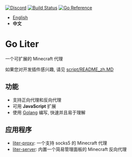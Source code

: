 
[![Discord](https://img.shields.io/discord/1158169192114163722?style=for-the-badge&logo=discord&label=SUPPORT)](https://discord.gg/fK5DKwRhPj)
[![Build Status](https://img.shields.io/github/actions/workflow/status/kmcsr/go-liter/build.yml?style=for-the-badge&logo=github&label=Build%20Status)](https://github.com/kmcsr/go-liter/actions)
[![Go Reference](https://pkg.go.dev/badge/github.com/kmcsr/go-liter.svg)](https://pkg.go.dev/github.com/kmcsr/go-liter)

- [English](./README.MD)
- **中文**

# Go Liter

一个可扩展的 Minecraft 代理

如果您对开发插件感兴趣, 请见 [script/README_zh.MD](./script/README_zh.MD)

## 功能

- 支持正向代理和反向代理
- 可用 **JavaScript** 扩展
- 使用 [Golang](https://go.dev/) 编写, 快速并且易于理解

## 应用程序

- [liter-proxy](./cmd/liter-proxy/README.MD): 一个支持 socks5 的 Minecraft 代理
- [liter-server](./cmd/liter-server/README.MD): 内置一个简易管理面板的 Minecraft 反向代理
